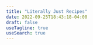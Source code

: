 ```yaml
---
title: "Literally Just Recipes"
date: 2022-09-25T18:43:18-04:00
draft: false
useTagline: true
useSearch: true
---
```

